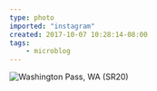 ```yaml
---
type: photo
imported: "instagram"
created: 2017-10-07 10:28:14-08:00
tags:
    - microblog
---
```

![Washington Pass, WA (SR20)](/media/images/photos/2017/10/6578b19c1afe66b48caf9166e21ae3fa.jpg)

